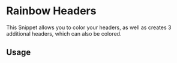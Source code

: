 # Rainbow Headers

This Snippet allows you to color your headers, as well as creates 3 additional headers, which can also be colored.

## Usage

<!-- TODO: Describe usage -->

<!-- ignore-after -->
